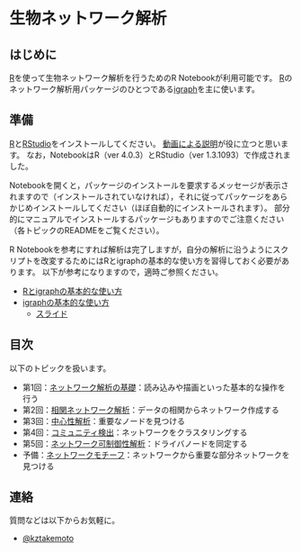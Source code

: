 # 生物ネットワーク解析

## はじめに
[R](https://www.r-project.org)を使って生物ネットワーク解析を行うためのR Notebookが利用可能です。
[R](https://www.r-project.org)のネットワーク解析用パッケージのひとつである[igraph](https://igraph.org/r/)を主に使います。

## 準備
[R](https://www.r-project.org)と[RStudio](https://rstudio.com)をインストールしてください。
[動画による説明](https://www.youtube.com/results?search_query=rstudio+インストール)が役に立つと思います。
なお，NotebookはR（ver 4.0.3）とRStudio（ver 1.3.1093）で作成されました。

Notebookを開くと，パッケージのインストールを要求するメッセージが表示されますので（インストールされていなければ），それに従ってパッケージをあらかじめインストールしてください（ほぼ自動的にインストールされます）。
部分的にマニュアルでインストールするパッケージもありますのでご注意ください（各トピックのREADMEをご覧ください）。

R Notebookを参考にすれば解析は完了しますが，自分の解析に沿うようにスクリプトを改変するためにはRとigraphの基本的な使い方を習得しておく必要があります。
以下が参考になりますので，適時ご参照ください。
* [Rとigraphの基本的な使い方](http://www.nemotos.net/igraph-tutorial/NetSciX_2016_Workshop_ja.html)
* [igraphの基本的な使い方](https://sites.google.com/site/kztakemoto/r-seminar-on-igraph---supplementary-information)
  * [スライド](https://www.slideshare.net/kztakemoto/r-seminar-on-igraph)

## 目次
以下のトピックを扱います。
* 第1回：[ネットワーク解析の基礎](basic)：読み込みや描画といった基本的な操作を行う
* 第2回：[相関ネットワーク解析](correlation_networks)：データの相関からネットワーク作成する
* 第3回：[中心性解析](centrality_analysis)：重要なノードを見つける
* 第4回：[コミュニティ検出](community_detection)：ネットワークをクラスタリングする
* 第5回：[ネットワーク可制御性解析](network_controllability)：ドライバノードを同定する
* 予備：[ネットワークモチーフ](network_motifs)：ネットワークから重要な部分ネットワークを見つける

## 連絡
質問などは以下からお気軽に。
* [@kztakemoto](https://twitter.com/kztakemoto)
